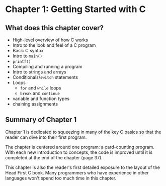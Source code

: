 # Chapter 1: Getting Started with C

## What does this chapter cover?

- High-level overview of how C works
- Intro to the look and feel of a C program
- Basic C syntax
- Intro to `main()`
- `printf()`
- Compiling and running a program
- Intro to strings and arrays
- Conditionals/`switch` statements
- Loops
  - `for` and `while` loops
  - `break` and `continue`
- variable and function types
- chaining assignments

## Summary of Chapter 1

Chapter 1 is dedicated to squeezing in many of the key C basics so that the reader can dive into their first program.

The chapter is centered around one program: a card-counting program. With each new introduction to concepts, the code is improved until it is completed at the end of the chapter (page 37).

This chapter is also the reader's first detailed exposure to the layout of the Head First C book. Many programmers who have experience in other languages won't spend too much time in this chapter.
